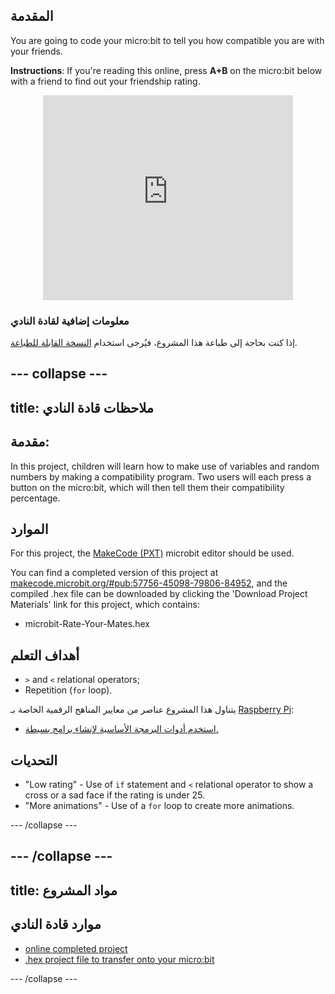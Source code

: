 ## المقدمة

You are going to code your micro:bit to tell you how compatible you are with your friends.

**Instructions**: If you're reading this online, press **A+B** on the micro:bit below with a friend to find out your friendship rating.

<div class="trinket" style="width:400px;margin: 0 auto;">
<div style="position:relative;height:0;padding-bottom:81.97%;overflow:hidden;"><iframe style="position:absolute;top:0;left:0;width:100%;height:100%;" src="https://makecode.microbit.org/---run?id=_iLDhcVa0K2Fd" allowfullscreen="allowfullscreen" sandbox="allow-popups allow-scripts allow-same-origin" frameborder="0"></iframe></div>
</div>

### معلومات إضافية لقادة النادي

إذا كنت بحاجة إلى طباعة هذا المشروع، فيُرجى استخدام [النسخة القابلة للطباعة](https://projects.raspberrypi.org/en/projects/rate-your-mates/print).

## \--- collapse \---

## title: ملاحظات قادة النادي

## مقدمة:

In this project, children will learn how to make use of variables and random numbers by making a compatibility program. Two users will each press a button on the micro:bit, which will then tell them their compatibility percentage.

## الموارد

For this project, the [MakeCode (PXT)](http://jumpto.cc/mb-new) microbit editor should be used.

You can find a completed version of this project at [makecode.microbit.org/#pub:57756-45098-79806-84952](https://makecode.microbit.org/#pub:57756-45098-79806-84952), and the compiled .hex file can be downloaded by clicking the 'Download Project Materials' link for this project, which contains:

* microbit-Rate-Your-Mates.hex

## أهداف التعلم

* `>` and `<` relational operators;
* Repetition (`for` loop).

يتناول هذا المشروع عناصر من معايير المناهج الرقمية الخاصة بـ [Raspberry Pi](http://rpf.io/curriculum):

* [استخدم أدوات البرمجة الأساسية لإنشاء برامج بسيطة.](https://www.raspberrypi.org/curriculum/programming/creator)

## التحديات

* "Low rating" - Use of `if` statement and `<` relational operator to show a cross or a sad face if the rating is under 25.
* "More animations" - Use of a `for` loop to create more animations.

\--- /collapse \---

## \--- /collapse \---

## title: مواد المشروع

## موارد قادة النادي

* [online completed project](https://makecode.microbit.org/#pub:57756-45098-79806-84952)
* [.hex project file to transfer onto your micro:bit](resources/microbit-Rate-Your-Mates.hex)

\--- /collapse \---